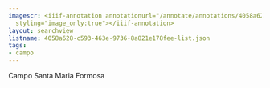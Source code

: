 ```yaml
---
imagescr: <iiif-annotation annotationurl="/annotate/annotations/4058a628-c593-463e-9736-8a821e178fee-002.json"
  styling="image_only:true"></iiif-annotation>
layout: searchview
listname: 4058a628-c593-463e-9736-8a821e178fee-list.json
tags:
- campo
---
```

Campo Santa Maria Formosa